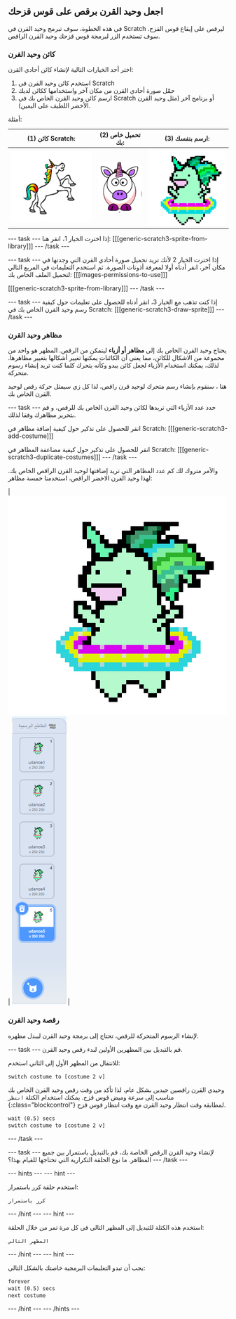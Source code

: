## اجعل وحيد القرن برقص على قوس قزحك

في هذه الخطوة، سوف تبرمج وحيد القرن في Scratch ليرقص على إيقاع قوس القزح. سوف تستخدم الزر لبرمجة قوس قزحك وحيد القرن الراقص.

### كائن وحيد القرن

اختر أحد الخيارات التالية لإنشاء كائن أحادي القرن:

1. استخدم كائن وحيد القرن في Scratch
2. حمّل صورة أحادي القرن من مكان آخر واستخدامها ككائن لديك
3. ارسم كائن وحيد القرن الخاص بك في Scratch أو برنامج آخر (مثل وحيد القرن الأخضر اللطيف على اليمين).

أمثلة:

|               (1) كائن Scratch:                |              (2) تحميل خاص بك:              |             (3) ارسم بنفسك:             |
|:----------------------------------------------:|:-------------------------------------------:|:---------------------------------------:|
| ![وحيد قرن Scratch](images/scratchunicorn.png) | ![وحيد قرن من الويب](images/webunicorn.png) | ![رسم وحيد قرن](images/drawunicorn.png) |

\--- task \--- إذا اخترت الخيار 1، انقر هنا: [[[generic-scratch3-sprite-from-library]]] \--- /task \---

\--- task \--- إذا اخترت الخيار 2 لأنك تريد تحميل صورة أحادي القرن التي وجدتها في مكان آخر، انقر أدناه أولا لمعرفة أذونات الصورة، ثم استخدم التعليمات في المربع التالي لتحميل الملف الخاص بك: [[[images-permissions-to-use]]]

[[[generic-scratch3-sprite-from-library]]] \--- /task \---

\--- task \--- إذا كنت تذهب مع الخيار 3، انقر أدناه للحصول على تعليمات حول كيفية رسم وحيد القرن الخاص بك في Scratch: [[[generic-scratch3-draw-sprite]]] \--- /task \---

### مظاهر وحيد القرن

يحتاج وحيد القرن الخاص بك إلى **مظاهر أو أزياء** ليتمكن من الرقص. المظهر هو واحد من مجموعة من الاشكال للكائن، مما يعني أن الكائنات يمكنها تغيير أشكالها بتغيير مظاهرها. لذلك، يمكنك استخدام الأزياء لجعل كائن يبدو وكأنه يتحرك كلما كنت تريد إنشاء رسوم متحركة.

هنا ، سنقوم بإنشاء رسم متحرك لوحيد قرن راقص، لذا كل زي سيمثل حركة رقص لوحيد القرن الخاص بك.

\--- task \--- حدد عدد الأزياء التي تريدها لكائن وحيد القرن الخاص بك للرقص، و قم بتحرير مظاهرك وفقا لذلك.

انقر للحصول على تذكير حول كيفية إضافة مظاهر في Scratch: [[[generic-scratch3-add-costume]]]

انقر للحصول على تذكير حول كيفية مضاعفة المظاهر في Scratch: [[[generic-scratch3-duplicate-costumes]]] \--- /task \---

والأمر متروك لك كم عدد المظاهر التي تريد إضافتها لوحيد القرن الراقص الخاص بك. لهذا وحيد القرن الاخضر الراقص، استخدمنا خمسة مظاهر:

| ![Dancing Unicorn Gif](images/dancingunicorn.gif) | ![Five Costumes](images/fivecostumes.png) |

### رقصة وحيد القرن

لإنشاء الرسوم المتحركة للرقص، تحتاج إلى برمجة وحيد القرن ليبدل مظهره.

\--- task \--- قم بالتبديل بين المظهرين الأولين لبدء رقص وحيد القرن.

للانتقال من المظهر الأول إلى الثاني استخدم:

```blocks3
switch costume to [costume 2 v]
```

وحيدي القرن راقصين جيدين بشكل عام، لذا تأكد من وقت رقص وحيد القرن الخاص بك مناسب إلى سرعة وميض قوس قزح. يمكنك استخدام الكتلة `انتظر `{:class="blockcontrol"} لمطابقة وقت انتظار وحيد القرن مع وقت انتظار قوس قزح.

```blocks3
wait (0.5) secs
switch costume to [costume 2 v]
```

\--- /task \---

\--- task \--- لإنشاء وحيد القرن الرقص الخاصة بك، قم بالتبديل باستمرار بين جميع المظاهر. ما نوع الحلقة التكرارية التي تحتاجها للقيام بهذا؟ \--- /task \---

\--- hints \--- \--- hint \---

استخدم حلقة كرر باستمرار:

```blocks3
كرر باستمرار
```

\--- /hint \--- \--- hint \---

استخدم هذه الكتلة للتبديل إلى المظهر التالي في كل مرة تمر من خلال الحلقة:

```blocks3
المظهر التالي
```

\--- /hint \--- \--- hint \---

يجب أن تبدو التعليمات البرمجية خاصتك بالشكل التالي:

```blocks3
forever
wait (0.5) secs
next costume
```

\--- /hint \--- \--- /hints \---